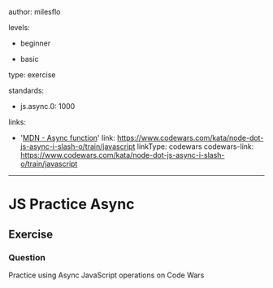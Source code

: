 author: milesflo

levels:

  - beginner

  - basic

type: exercise

standards:

  - js.async.0: 1000

links:

  - '[MDN - Async function](https://developer.mozilla.org/en-US/docs/Web/JavaScript/Reference/Statements/async_function)'
link: https://www.codewars.com/kata/node-dot-js-async-i-slash-o/train/javascript
linkType: codewars
codewars-link: https://www.codewars.com/kata/node-dot-js-async-i-slash-o/train/javascript

---
# JS Practice Async
## Exercise
### Question

Practice using Async JavaScript operations on Code Wars
